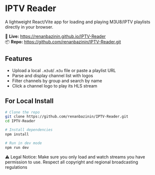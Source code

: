 # IPTV Reader

A lightweight React/Vite app for loading and playing M3U8/IPTV playlists directly in your browser.

🔗 **Live:** https://renanbazinin.github.io/IPTV-Reader  
📦 **Repo:** https://github.com/renanbazinin/IPTV-Reader.git

## Features

- Upload a local `.m3u8`/`.m3u` file or paste a playlist URL  
- Parse and display channel list with logos  
- Filter channels by group and search by name  
- Click a channel logo to play its HLS stream  

## For Local Install

```bash
# Clone the repo
git clone https://github.com/renanbazinin/IPTV-Reader.git
cd IPTV-Reader

# Install dependencies
npm install

# Run in dev mode
npm run dev

```

⚠️ Legal Notice: Make sure you only load and watch streams you have permission to use. Respect all copyright and regional broadcasting regulations